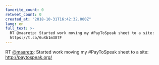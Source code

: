 ```yaml
---
favorite_count: 0
retweet_count: 0
created_at: "2018-10-31T16:42:32.000Z"
lang: en
full_text: >-
  RT @maaretp: Started work moving my #PayToSpeak sheet to a site:
  https://t.co/6uXb1m387F
---
```


RT [@maaretp](https://twitter.com/maaretp): Started work moving my #PayToSpeak
sheet to a site: <http://paytospeak.org/>
